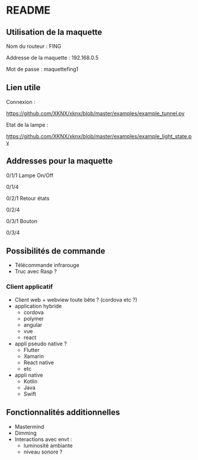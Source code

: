 # README

## Utilisation de la maquette

Nom du routeur : FING

Addresse de la maquette : 192.168.0.5

Mot de passe : maquettefing1

## Lien utile

Connexion :

https://github.com/XKNX/xknx/blob/master/examples/example_tunnel.py

Etat de la lampe :

https://github.com/XKNX/xknx/blob/master/examples/example_light_state.py

## Addresses pour la maquette

0/1/1 Lampe On/Off

0/1/4

0/2/1 Retour états

0/2/4

0/3/1 Bouton

0/3/4

## Possibilités de commande

- Télécommande infrarouge
- Truc avec Rasp ?

### Client applicatif

- Client web + webview toute bête ? (cordova etc ?)
- application hybride
  - cordova
  - polymer
  - angular
  - vue
  - react
- appli pseudo native ?
  - Flutter
  - Xamarin
  - React native
  - etc
- appli native
  - Kotlin
  - Java
  - Swift

## Fonctionnalités additionnelles

- Mastermind
- Dimming
- Interactions avec envt :
  - luminosité ambiante
  - niveau sonore ?
